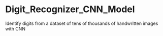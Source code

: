 # Digit_Recognizer_CNN_Model
Identify digits from a dataset of tens of thousands of handwritten images with CNN
